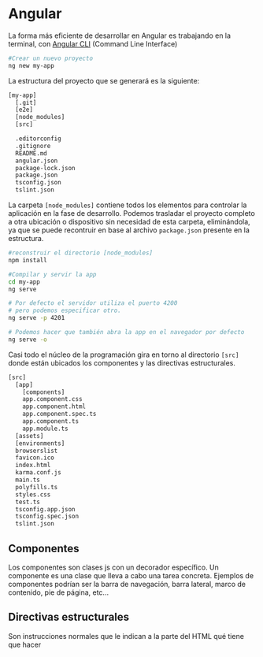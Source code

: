 # Angular
La forma más eficiente de desarrollar en Angular es trabajando en la terminal, con [Angular CLI](https://cli.angular.io/) (Command Line Interface)
```bash
#Crear un nuevo proyecto
ng new my-app
```
La estructura del proyecto que se generará es la siguiente:
```bash
[my-app]
  [.git]
  [e2e]
  [node_modules]
  [src]

  .editorconfig
  .gitignore
  README.md
  angular.json
  package-lock.json
  package.json
  tsconfig.json
  tslint.json
```
La carpeta `[node_modules]` contiene todos los elementos para controlar la aplicación en la fase de desarrollo. Podemos trasladar el
proyecto completo a otra ubicación o dispositivo sin necesidad de esta carpeta, eliminándola, ya que se puede recontruir en base al archivo `package.json` presente en la estructura.
```bash
#reconstruir el directorio [node_modules]
npm install
```

```bash
#Compilar y servir la app
cd my-app
ng serve

# Por defecto el servidor utiliza el puerto 4200
# pero podemos especificar otro.
ng serve -p 4201

# Podemos hacer que también abra la app en el navegador por defecto
ng serve -o
```
Casi todo el núcleo de la programación gira en torno al directorio `[src]` donde están ubicados los componentes y las directivas estructurales.
```bash
[src]
  [app]
    [components]
    app.component.css
    app.component.html
    app.component.spec.ts
    app.component.ts
    app.module.ts
  [assets]
  [environments]
  browserslist
  favicon.ico
  index.html
  karma.conf.js
  main.ts
  polyfills.ts
  styles.css
  test.ts
  tsconfig.app.json
  tsconfig.spec.json
  tslint.json
```

## Componentes
Los componentes son clases js con un decorador específico. Un componente es una clase que lleva a cabo una tarea concreta.
Ejemplos de componentes podrían ser la barra de navegación, barra lateral, marco de contenido, pie de página, etc... 

## Directivas estructurales
Son instrucciones normales que le indican a la parte del HTML qué tiene que hacer
